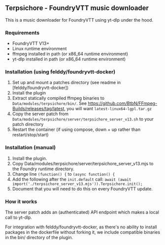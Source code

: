## Terpsichore - FoundryVTT music downloader

This is a music downloader for FoundryVTT using yt-dlp under the hood.

### Requirements

* FoundryVTT V13+
* Linux runtime environment
* ffmpeg installed in path (or x86_64 runtime environment)
* yt-dlp installed in path (or x86_64 runtime environment)

### Installation (using felddy/foundryvtt-docker)

1. Set up and mount a patches directory (see readme in [felddy/foundryvtt-docker])
2. Install the plugin
3. Extract statically compiled ffmpeg binaries to `Data/modules/terpsichore/bin/`. See https://github.com/BtbN/FFmpeg-Builds/releases/tag/latest, you will want `latest-linux64-lgpl.tar.gz`
4. Copy the server patch from `Data/modules/terpsichore/server/terpsichore_server_v13.sh` to your patch directory
5. Restart the container (if using compose, down + up rather than restart/stop/start)

### Installation (manual)

1. Install the plugin.
2. Copy Data/modules/terpsichore/server/terpsichore_server_v13.mjs to the Foundry runtime directory.
3. Change line `(function() {` to `(async function() {`
4. Add the following after the `init.default` call: `await (await import('./terpsichore_server_v13.mjs')).Terpsichore.init();`
5. Document that you will need to do this on every FoundryVTT update.

### How it works

The server patch adds an (authenticated) API endpoint which makes a local call to yt-dlp.

For integration with felddy/foundryvtt-docker, as there's no ability to install packages in the dockerfile without forking it, we include compatible binaries in the bin/ directory of the plugin.

